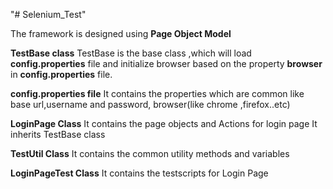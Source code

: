 "# Selenium_Test" 

The framework is designed using **Page Object Model**


**TestBase class**
TestBase is the base class ,which will load **config.properties** file and initialize browser based on the property **browser** in **config.properties** file.

**config.properties file**
It contains the properties which are common like base url,username and password, browser(like chrome ,firefox..etc)

**LoginPage Class**
It contains the page objects and Actions for login page
It inherits TestBase class

**TestUtil Class**
It contains the common utility methods and variables

**LoginPageTest Class**
It contains the testscripts for Login Page


